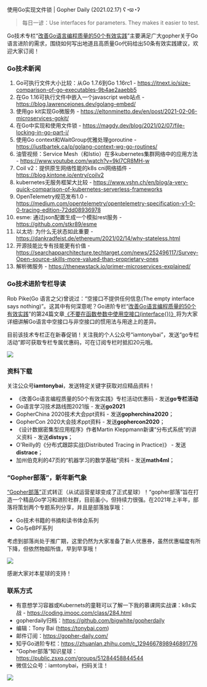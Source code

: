 使用Go实现文件锁 | Gopher Daily (2021.02.17) ʕ◔ϖ◔ʔ

>每日一谚：Use interfaces for parameters. They makes it easier to test.

Go技术专栏“[改善Go语⾔编程质量的50个有效实践](https://www.imooc.com/read/87)”主要满足广大gopher关于Go语言进阶的需求，围绕如何写出地道且高质量Go代码给出50条有效实践建议，欢迎大家订阅！

### Go技术新闻

1. Go可执行文件大小比较：从Go 1.7.6到Go 1.16rc1 - https://itnext.io/size-comparison-of-go-executables-9b4ae2aaebb5
2. 在Go 1.16可执行文件中嵌入一个javascript web站点 - https://blog.lawrencejones.dev/golang-embed/
3. 使用go kit实现Go微服务 - https://eltonminetto.dev/en/post/2021-02-06-microservices-gokit/
4. 在Go中实现和使用文件锁 - https://magdy.dev/blog/2021/02/07/file-locking-in-go-part-i/
5. 使用Go context和WaitGroup优雅处理goroutine - https://justbartek.ca/p/golang-context-wg-go-routines/
6. 油管视频：Service Mesh（和Istio）在多kubernetes集群网络中的应用方法 - https://www.youtube.com/watch?v=9kl7CR8MH-w
7. Coil v2：提供原生网络性能的k8s cni网络插件 - https://blog.kintone.io/entry/coilv2
8. kubernetes无服务框架大比较 - https://www.vshn.ch/en/blog/a-very-quick-comparison-of-kubernetes-serverless-frameworks
9. OpenTelemetry规范发布1.0 - https://medium.com/opentelemetry/opentelemetry-specification-v1-0-0-tracing-edition-72dd08936978
10. esme: 通过json配置生成一个模拟rest服务 - https://github.com/stkr89/esme
11. 以太坊: 为什么无状态如此重要 - https://dankradfeist.de/ethereum/2021/02/14/why-stateless.html
12. 开源技能比专有技能更有价值 - https://searchapparchitecture.techtarget.com/news/252496117/Survey-Open-source-skills-more-valued-than-proprietary-ones
13. 解析微服务 - https://thenewstack.io/primer-microservices-explained/

### Go技术进阶专栏导读

Rob Pike(Go 语言之父)曾说过：“空接口不提供任何信息(The empty interface says nothing)”。这其中有何深意呢？Go进阶专栏“[改善Go语⾔编程质量的50个有效实践](https://mp.weixin.qq.com/s/RThCEQOdytQxwrMP7XRTRw)”的第24篇文章[《不要在函数参数中使用空接口(interface{})》](https://www.imooc.com/read/87/article/2426)将为大家详细讲解Go语言中空接口与非空接口的惯用法与用途上的差异。

目前该技术专栏正在新春促销！关注我的个人公众号“iamtonybai”，发送“go专栏活动”即可获取专栏专属优惠码，可在订阅专栏时抵扣20元哦。

![](http://image.tonybai.com/img/202011/go-column-pgo-with-qr-and-text.png)


### 资料下载

关注公众号**iamtonybai**，发送特定关键字获取对应精品资料！

* 《改善Go语⾔编程质量的50个有效实践》专栏活动优惠码 - 发送**go专栏活动**
* Go语言学习技术路线图2021版 - 发送**go2021**
* GopherChina 2020技术大会ppt资料 - 发送**gopherchina2020**；
* GopherCon 2020大会技术ppt资料 - 发送**gophercon2020**；
* 《设计数据密集型应用程序》作者Martin Kleppmann新课“分布式系统”的讲义资料 - 发送**distsys**；
* O'Reilly的《分布式跟踪实战(Distributed Tracing in Practice)》 - 发送**distrace**；
* 加州伯克利的47页的“机器学习的数学基础”资料 - 发送**math4ml**；

### “Gopher部落”，新年新气象

[“Gopher部落”](https://mp.weixin.qq.com/s/jUqAL7hf2GmMun64BJufEA)正式转正（从试运营星球变成了正式星球）！“gopher部落”旨在打造一个精品Go学习和进阶社群，目前虽小，但持续力很强。在2021年上半年，部落将策划两个专题系列分享，并且是部落独享哦：

* Go技术书籍的书摘和读书体会系列
* Go与eBPF系列

考虑到部落尚处于推广期，这里仍然为大家准备了新人优惠券，虽然优惠幅度有所下降，但依然物超所值，早到早享哦！

![](http://image.tonybai.com/img/202011/gopher-tribe-zsxq.png)

感谢大家对本星球的支持！

### 联系方式

* 有意想学习容器或Kubernets的童鞋可以了解一下我的慕课网实战课：k8s实战 - https://coding.imooc.com/class/284.html
* gopherdaily归档：https://github.com/bigwhite/gopherdaily
* 编辑：Tony Bai (https://tonybai.com)
* 邮件订阅：https://gopher-daily.com/
* 知乎Go进阶专栏：https://zhuanlan.zhihu.com/c_1294667898946891776
* “Gopher部落”知识星球：https://public.zsxq.com/groups/51284458844544
* 微信公众号：iamtonybai，扫码关注！

![](http://image.tonybai.com/img/202011/qrcode_for_iamtonybai.jpg)
